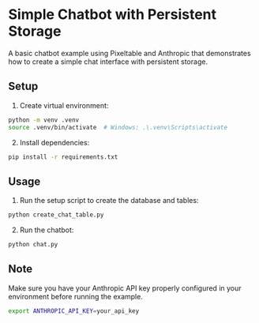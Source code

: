 # Simple Chatbot with Persistent Storage

A basic chatbot example using Pixeltable and Anthropic that demonstrates how to create a simple chat interface with persistent storage.

## Setup

1. Create virtual environment:
```bash
python -m venv .venv
source .venv/bin/activate  # Windows: .\.venv\Scripts\activate
```

2. Install dependencies:
```bash
pip install -r requirements.txt
```

## Usage

1. Run the setup script to create the database and tables:
```bash
python create_chat_table.py
```

2. Run the chatbot:
```bash
python chat.py
```

## Note

Make sure you have your Anthropic API key properly configured in your environment before running the example. 

```bash
export ANTHROPIC_API_KEY=your_api_key
```

